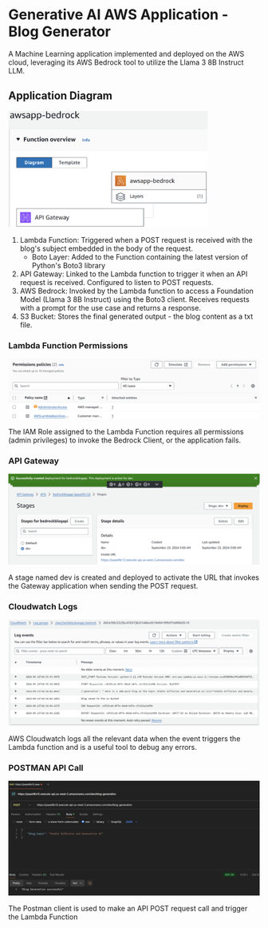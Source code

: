 # Generative AI AWS Application - Blog Generator
A Machine Learning application implemented and deployed on the AWS cloud, leveraging its AWS Bedrock tool to utilize the Llama 3 8B Instruct LLM.

## Application Diagram

<img src="assets/function_diagram.png" alt="Function_Diagram" width="400" />

1. Lambda Function: Triggered when a POST request is received with the blog's subject embedded in the body of the request.
   * Boto Layer: Added to the Function containing the latest version of Python's Boto3 library
2. API Gateway: Linked to the Lambda function to trigger it when an API request is received. Configured to listen to POST requests.
3. AWS Bedrock: Invoked by the Lambda function to access a Foundation Model (Llama 3 8B Instruct) using the Boto3 client. Receives requests with a prompt for the use case and returns a response.
4. S3 Bucket: Stores the final generated output - the blog content as a txt file.


### Lambda Function Permissions

<img src="assets/iam_policies.png" alt="Permissions" width="600" />

The IAM Role assigned to the Lambda Function requires all permissions (admin privileges) to invoke the Bedrock Client, or the application fails.


### API Gateway

<img src="assets/api_gateway.png" alt="Gateway Stage" width="600" />

A stage named dev is created and deployed to activate the URL that invokes the Gateway application when sending the POST request.


### Cloudwatch Logs

<img src="assets/cloudwatch_logs.png" alt="Cloudwatch Logs" width="600" />

AWS Cloudwatch logs all the relevant data when the event triggers the Lambda function and is a useful tool to debug any errors.


### POSTMAN API Call

<img src="assets/postman.png" alt="Postman" width="600" />

The Postman client is used to make an API POST request call and trigger the Lambda Function
